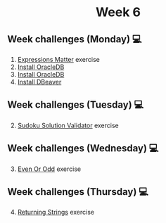 <h1 align="center">Week 6</h1>

## Week challenges (Monday) 💻

1. [Expressions Matter](./1monday/) exercise
2. [Install OracleDB](https://www.youtube.com/watch?v=74Bo5PNmsuU)
3. [Install OracleDB](https://www.youtube.com/watch?v=Hnpmy2kB5Mo)
4. [Install DBeaver](https://dbeaver.io/)

## Week challenges (Tuesday) 💻

2. [Sudoku Solution Validator](./2tuesday/) exercise

## Week challenges (Wednesday) 💻

3. [Even Or Odd](./3wednesday/) exercise

## Week challenges (Thursday) 💻

4. [Returning Strings](./4thursday/) exercise
